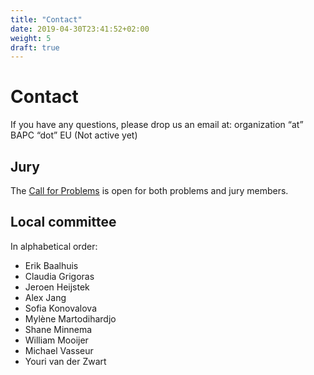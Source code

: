 ```yaml
---
title: "Contact"
date: 2019-04-30T23:41:52+02:00
weight: 5
draft: true
---
```

# Contact
If you have any questions, please drop us an email at: organization “at” BAPC “dot” EU (Not active yet)

## Jury

The [Call for Problems](../jury) is open for both problems and jury members.

## Local committee
In alphabetical order:

- Erik Baalhuis
- Claudia Grigoras
- Jeroen Heijstek
- Alex Jang
- Sofia Konovalova
- Mylène Martodihardjo
- Shane Minnema
- William Mooijer
- Michael Vasseur
- Youri van der Zwart
